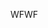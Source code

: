 <span data-ttu-id="87e7a-101">WF</span><span class="sxs-lookup"><span data-stu-id="87e7a-101">WF</span></span>